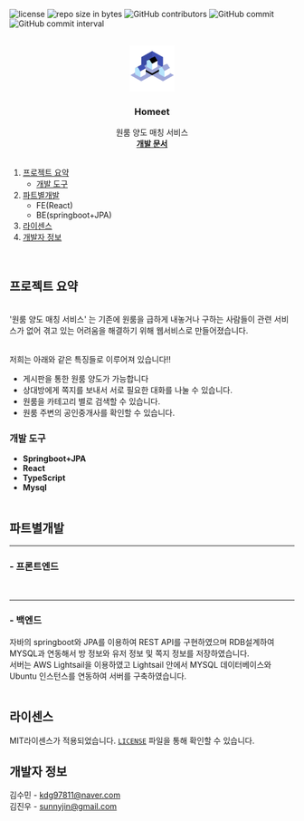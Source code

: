 <div id="top"></div>
<!--
*** Thanks for checking out the Best-README-Template. If you have a suggestion
*** that would make this better, please fork the repo and create a pull request
*** or simply open an issue with the tag "enhancement".
*** Don't forget to give the project a star!
*** Thanks again! Now go create something AMAZING! :D
-->



<!-- PROJECT SHIELDS -->
<!--
*** I'm using markdown "reference style" links for readability.
*** Reference links are enclosed in brackets [ ] instead of parentheses ( ).
*** See the bottom of this document for the declaration of the reference variables
*** for contributors-url, forks-url, etc. This is an optional, concise syntax you may use.
*** https://www.markdownguide.org/basic-syntax/#reference-style-links
-->
![license](https://img.shields.io/github/license/Eeap/SWYG_Homeet.svg)
![repo size in bytes](https://img.shields.io/github/repo-size/Eeap/SWYG_Homeet.svg)
![GitHub contributors](https://img.shields.io/github/contributors/Eeap/SWYG_Homeet.svg)
![GitHub commit](https://img.shields.io/github/last-commit/Eeap/SWYG_Homeet.svg)
![GitHub commit interval](https://img.shields.io/github/commit-activity/w/Eeap/SWYG_Homeet.svg)



<!-- PROJECT LOGO -->
<br />
<div align="center">
  <a href="https://github.com/othneildrew/Best-README-Template">
    <img src="https://github.com/Eeap/SWYG_Homeet/blob/master/FE/homeet/public/favicon.png" alt="Logo" width="80" height="80">
  </a>

  <h3 align="center">Homeet</h3>

  <p align="center">
    원룸 양도 매칭 서비스
    <br />
    <a href="https://www.notion.so/SWYG_-6eb022d945a146209feed64a77abd97d"><strong>개발 문서</strong></a>
    <br />
    <br />
  </p>
</div>


  <ol>
    <li>
      <a href="#프로젝트-요약">프로젝트 요약</a>
      <ul>
        <li><a href="#개발-도구">개발 도구</a></li>
      </ul>
    </li>
    <li>
      <a href="#파트별개발">파트별개발</a>
      <ul>
        <li>FE(React)</li>
        <li>BE(springboot+JPA)</li>
      </ul>
    </li>
    <li><a href="#라이센스">라이센스</a></li>
    <li><a href="#개발자-정보">개발자 정보</a></li>
  </ol>

<!-- ABOUT THE PROJECT -->
<br/>

## 프로젝트 요약

</br>
'원룸 양도 매칭 서비스' 는 기존에 원룸을 급하게 내놓거나 구하는 사람들이 관련 서비스가 없어 겪고 있는 어려움을 해결하기 위해 웹서비스로 만들어졌습니다.<br/><br/>

저희는 아래와 같은 특징들로 이루어져 있습니다!!

- 게시판을 통한 원룸 양도가 가능합니다
- 상대방에게 쪽지를 보내서 서로 필요한 대화를 나눌 수 있습니다.
- 원룸을 카테고리 별로 검색할 수 있습니다.
- 원룸 주변의 공인중개사를 확인할 수 있습니다.


### 개발 도구

- <strong>Springboot+JPA</strong>
- <strong>React</strong>
- <strong>TypeScript</strong>
- <strong>Mysql</strong>
<br/><br/>
<!-- GETTING STARTED -->

## 파트별개발 

---

### - 프론트엔드

<br/>

---

### - 백엔드
<div>
  자바의 springboot와 JPA를 이용하여 REST API를 구현하였으며 RDB설계하여 MYSQL과 연동해서 방 정보와 유저 정보 및 쪽지 정보를 저장하였습니다. <br/> 
  서버는 AWS Lightsail을 이용하였고 Lightsail 안에서 MYSQL 데이터베이스와 Ubuntu 인스턴스를 연동하여 서버를 구축하였습니다.
</div>
<br/>


</details>



<!-- LICENSE -->

## 라이센스
MIT라이센스가 적용되었습니다. [`LICENSE`](https://github.com/Eeap/SWYG_Homeet/blob/master/LICENSE) 파일을 통해 확인할 수 있습니다.

<!-- CONTACT -->

## 개발자 정보

김수민 - kdg97811@naver.com</br>
김진우 - sunnyjin@gmail.com</br>
